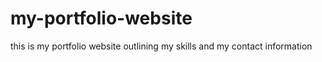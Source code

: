 # my-portfolio-website
this is my portfolio  website outlining my skills and my contact information
